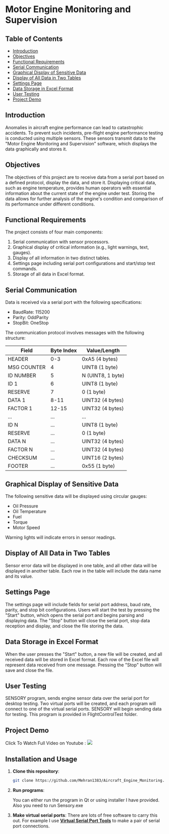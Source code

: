 # Motor Engine Monitoring and Supervision

## Table of Contents
- [Introduction](#introduction)
- [Objectives](#objectives)
- [Functional Requirements](#functional-requirements)
- [Serial Communication](#serial-communication)
- [Graphical Display of Sensitive Data](#graphical-display-of-sensitive-data)
- [Display of All Data in Two Tables](#display-of-all-data-in-two-tables)
- [Settings Page](#settings-page)
- [Data Storage in Excel Format](#data-storage-in-excel-format)
- [User Testing](#user-testing)
- [Project Demo](#project-demo)

## Introduction
Anomalies in aircraft engine performance can lead to catastrophic accidents. To prevent such incidents, pre-flight engine performance testing is conducted using multiple sensors. These sensors transmit data to the "Motor Engine Monitoring and Supervision" software, which displays the data graphically and stores it.

## Objectives
The objectives of this project are to receive data from a serial port based on a defined protocol, display the data, and store it. Displaying critical data, such as engine temperature, provides human operators with essential information about the current state of the engine under test. Storing the data allows for further analysis of the engine's condition and comparison of its performance under different conditions.

## Functional Requirements
The project consists of four main components:
1. Serial communication with sensor processors.
2. Graphical display of critical information (e.g., light warnings, text, gauges).
3. Display of all information in two distinct tables.
4. Settings page including serial port configurations and start/stop test commands.
5. Storage of all data in Excel format.

## Serial Communication
Data is received via a serial port with the following specifications:
- BaudRate: 115200
- Parity: OddParity
- StopBit: OneStop

The communication protocol involves messages with the following structure:

| Field         | Byte Index | Value/Length  |
|---------------|-------------|---------------|
| HEADER        | 0-3         | 0xA5 (4 bytes)|
| MSG COUNTER   | 4           | UINT8 (1 byte)|
| ID NUMBER     | 5           | N (UINT8, 1 byte)|
| ID 1          | 6           | UINT8 (1 byte)|
| RESERVE       | 7           | 0 (1 byte)    |
| DATA 1        | 8-11        | UINT32 (4 bytes)|
| FACTOR 1      | 12-15       | UINT32 (4 bytes)|
| ...           | ...         | ...           |
| ID N          | ...         | UINT8 (1 byte)|
| RESERVE       | ...         | 0 (1 byte)    |
| DATA N        | ...         | UINT32 (4 bytes)|
| FACTOR N      | ...         | UINT32 (4 bytes)|
| CHECKSUM      | ...         | UINT16 (2 bytes)|
| FOOTER        | ...         | 0x55 (1 byte) |

## Graphical Display of Sensitive Data
The following sensitive data will be displayed using circular gauges:
- Oil Pressure
- Oil Temperature
- Fuel
- Torque
- Motor Speed

Warning lights will indicate errors in sensor readings.

## Display of All Data in Two Tables
Sensor error data will be displayed in one table, and all other data will be displayed in another table. Each row in the table will include the data name and its value.

## Settings Page
The settings page will include fields for serial port address, baud rate, parity, and stop bit configurations. Users will start the test by pressing the "Start" button, which opens the serial port and begins parsing and displaying data. The "Stop" button will close the serial port, stop data reception and display, and close the file storing the data.

## Data Storage in Excel Format
When the user presses the "Start" button, a new file will be created, and all received data will be stored in Excel format. Each row of the Excel file will represent data received from one message. Pressing the "Stop" button will save and close the file.

## User Testing
SENSORY program, sends engine sensor data over the serial port for desktop testing. Two virtual ports will be created, and each program will connect to one of the virtual serial ports. SENSORY will begin sending data for testing. This program is provided in FlightControlTest folder.

## Project Demo
Click To Watch Full Video on Youtube :
[![](https://github.com/user-attachments/assets/b97138d1-3332-45e3-b2c2-8ee71b3ad3dd)
](https://www.youtube.com/watch?v=Hr5jNGkqMNg)

## Installation and Usage

1. **Clone this repository**:

   ```bash
   git clone https://github.com/Mehran1383/Aircraft_Engine_Monitoring.git

2. **Run programs**:

   You can either run the program in Qt or using installer I have provided. Also you need to run Sensory.exe
   
3.  **Make virtual serial ports**:
   There are lots of free software to carry this out. For example I use [**Virtual Serial Port Tools**](https://freevirtualserialports.com/) to make a pair of serial port connections.
